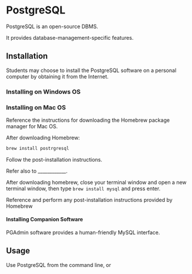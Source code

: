 # PostgreSQL

PostgreSQL is an open-source DBMS.

It provides database-management-specific features.

## Installation

Students may choose to install the PostgreSQL software on a personal computer by obtaining it from the Internet.

### Installing on Windows OS






### Installing on Mac OS

Reference the instructions for downloading the Homebrew package manager for Mac OS.

After downloading Homebrew:

```` sh
brew install postrgresql
````

Follow the post-installation instructions.

Refer also to ____________.

After downloading homebrew, close your terminal window and open a new terminal window, then type `brew install mysql` and press enter.

Reference and perform any post-installation instructions provided by Homebrew

#### Installing Companion Software

PGAdmin software provides a human-friendly MySQL interface.

## Usage

Use PostgreSQL from the command line, or
